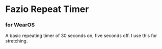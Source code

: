 # Fazio Repeat Timer
### for WearOS

A basic repeating timer of 30 seconds on, five seconds off. I use this for stretching.